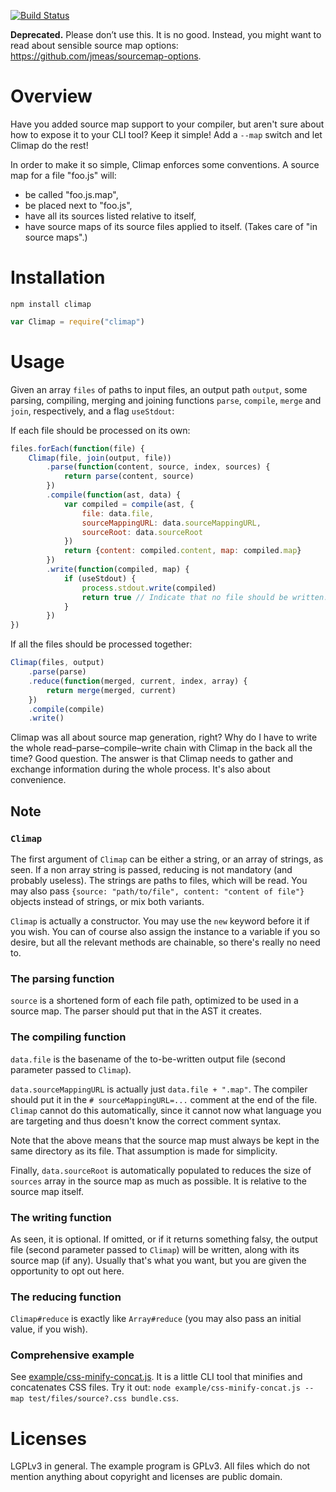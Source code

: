 [![Build Status](https://travis-ci.org/lydell/climap.png?branch=master)](https://travis-ci.org/lydell/climap)

**Deprecated.** Please don’t use this. It is no good. Instead, you might want to read about sensible
source map options: <https://github.com/jmeas/sourcemap-options>.

Overview
========

Have you added source map support to your compiler, but aren't sure about how to expose it to your
CLI tool? Keep it simple! Add a `--map` switch and let Climap do the rest!

In order to make it so simple, Climap enforces some conventions. A source map for a file "foo.js"
will:

- be called "foo.js.map",
- be placed next to "foo.js",
- have all its sources listed relative to itself,
- have source maps of its source files applied to itself. (Takes care of "in source maps".)


Installation
============

`npm install climap`

```js
var Climap = require("climap")
```


Usage
=====

Given an array `files` of paths to input files, an output path `output`, some parsing, compiling,
merging and joining functions `parse`, `compile`, `merge` and `join`, respectively, and a flag
`useStdout`:

If each file should be processed on its own:

```js
files.forEach(function(file) {
	Climap(file, join(output, file))
		.parse(function(content, source, index, sources) {
			return parse(content, source)
		})
		.compile(function(ast, data) {
			var compiled = compile(ast, {
				file: data.file,
				sourceMappingURL: data.sourceMappingURL,
				sourceRoot: data.sourceRoot
			})
			return {content: compiled.content, map: compiled.map}
		})
		.write(function(compiled, map) {
			if (useStdout) {
				process.stdout.write(compiled)
				return true // Indicate that no file should be written.
			}
		})
})
```

If all the files should be processed together:

```js
Climap(files, output)
	.parse(parse)
	.reduce(function(merged, current, index, array) {
		return merge(merged, current)
	})
	.compile(compile)
	.write()
```

Climap was all about source map generation, right? Why do I have to write the whole
read–parse–compile–write chain with Climap in the back all the time? Good question. The answer is
that Climap needs to gather and exchange information during the whole process. It's also about
convenience.

Note
----

### `Climap` ###

The first argument of `Climap` can be either a string, or an array of strings, as seen. If a non
array string is passed, reducing is not mandatory (and probably useless). The strings are paths to
files, which will be read. You may also pass `{source: "path/to/file", content: "content of file"}`
objects instead of strings, or mix both variants.

`Climap` is actually a constructor. You may use the `new` keyword before it if you wish. You can of
course also assign the instance to a variable if you so desire, but all the relevant methods are
chainable, so there's really no need to.

### The parsing function ###

`source` is a shortened form of each file path, optimized to be used in a source map. The parser
should put that in the AST it creates.

### The compiling function ###

`data.file` is the basename of the to-be-written output file (second parameter passed to `Climap`).

`data.sourceMappingURL` is actually just `data.file + ".map"`. The compiler should put it in the `#
sourceMappingURL=...` comment at the end of the file. `Climap` cannot do this automatically, since
it cannot now what language you are targeting and thus doesn't know the correct comment syntax.

Note that the above means that the source map must always be kept in the same directory as its file.
That assumption is made for simplicity.

Finally, `data.sourceRoot` is automatically populated to reduces the size of `sources` array in the
source map as much as possible. It is relative to the source map itself.

### The writing function ###

As seen, it is optional. If omitted, or if it returns something falsy, the output file (second
parameter passed to `Climap`) will be written, along with its source map (if any). Usually that's
what you want, but you are given the opportunity to opt out here.

### The reducing function ###

`Climap#reduce` is exactly like `Array#reduce` (you may also pass an initial value, if you wish).

### Comprehensive example ###

See [example/css-minify-concat.js](example/css-minify-concat.js). It is a little CLI tool that
minifies and concatenates CSS files. Try it out: `node example/css-minify-concat.js --map
test/files/source?.css bundle.css`.


Licenses
========

LGPLv3 in general. The example program is GPLv3. All files which do not mention anything about
copyright and licenses are public domain.
